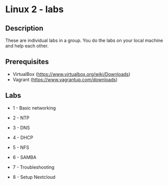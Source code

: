 # Linux 2 - labs

## Description

These are individual labs in a group. You do the labs on your local machine and help each other.

## Prerequisites

- VirtualBox (https://www.virtualbox.org/wiki/Downloads)
- Vagrant (https://www.vagrantup.com/downloads)


## Labs

- 1 - Basic networking

- 2 - NTP

- 3 - DNS

- 4 - DHCP

- 5 - NFS

- 6 - SAMBA

- 7 - Troubleshooting

- 8 - Setup Nextcloud
